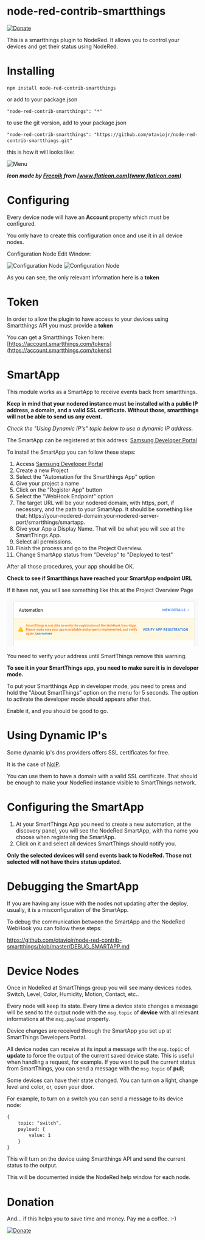 # node-red-contrib-smartthings

[![Donate](/docs/donation.png?raw=true)](https://www.paypal.com/cgi-bin/webscr?cmd=_donations&business=65XBWNBZ69ZP4&currency_code=USD&source=url)

This is a smartthings plugin to NodeRed. It allows you to control your devices and get their status using NodeRed.

# Installing

```
npm install node-red-contrib-smartthings
```

or add to your package.json

```
"node-red-contrib-smartthings": "*"
```

to use the git version, add to your package.json

```
"node-red-contrib-smartthings": "https://github.com/otaviojr/node-red-contrib-smartthings.git"
```

this is how it will looks like:

![Menu](/docs/nodered_menu.png?raw=true "Menu")

***Icon made by [Freepik](https://www.freepik.com/home) from [www.flaticon.com](www.flaticon.com)***

# Configuring

Every device node will have an **Account** property which must be configured.

You only have to create this configuration once and use it in all device nodes.

Configuration Node Edit Window:

![Configuration Node](/docs/config.png?raw=true "Configuration Node")
![Configuration Node](/docs/config_token.png?raw=true "Configuration Node")

As you can see, the only relevant information here is a **token**

# Token

In order to allow the plugin to have access to your devices using Smartthings API
you must provide a **token**

You can get a Smartthings Token here:
[https://account.smartthings.com/tokens](https://account.smartthings.com/tokens)

# SmartApp

This module works as a SmartApp to receive events back from smartthings.

**Keep in mind that your nodered instance must be installed with a public IP
address, a domain, and a valid SSL certificate. Without those, smartthings will
not be able to send us any event.**

*Check the "Using Dynamic IP's" topic below to use a dynamic IP address.*

The SmartApp can be registered at this address: [Samsung Developer Portal](https://smartthings.developer.samsung.com/)

To install the SmartApp you can follow these steps:

1. Access [Samsung Developer Portal](https://smartthings.developer.samsung.com/)
2. Create a new Project
3. Select the "Automation for the Smartthings App" option
4. Give your project a name
5. Click on the "Register App" button
6. Select the "WebHook Endpoint" option
7. The target URL will be your nodered domain, with https, port, if necessary,
and the path to your SmartApp. It should be something like that: https://your-nodered-domain:your-nodered-server-port/smartthings/smartapp.
8. Give your App a Display Name. That will be what you will see at the SmartThings App.
9. Select all permissions.
10. Finish the process and go to the Project Overview.
11. Change SmartApp status from "Develop" to "Deployed to test"

After all those procedures, your app should be OK.

**Check to see if Smartthings have reached your SmartApp endpoint URL**

If it have not, you will see something like this at the Project Overview Page

![Verify Warning](/docs/developer_smartapp_verify.png?raw=true "Verify")

You need to verify your address until SmartThings remove this warning.

**To see it in your SmartThings app, you need to make sure it is in developer mode.**

To put your Smartthings App in developer mode, you need to press and hold the "About SmartThings" option
on the menu for 5 seconds. The option to activate the developer mode should appears after that.

Enable it, and you should be good to go.

# Using Dynamic IP's

Some dynamic ip's dns providers offers SSL certificates for free.

It is the case of [NoIP](https://www.noip.com).

You can use them to have a domain with a valid SSL certificate. That should be enough to
make your NodeRed instance visible to SmartThings network.

# Configuring the SmartApp

1. At your SmartThings App you need to create a new automation, at the discovery panel,
   you will see the NodeRed SmartApp, with tha name you choose when registering the SmartApp.
2. Click on it and select all devices SmartThings should notify you.

**Only the selected devices will send events back to NodeRed.
Those not selected will not have theirs status updated.**

# Debugging the SmartApp

If you are having any issue with the nodes not updating after the deploy, usually,
it is a misconfiguration of the SmartApp.

To debug the communication between the SmartApp and the NodeRed WebHook you can follow
these steps:

https://github.com/otaviojr/node-red-contrib-smartthings/blob/master/DEBUG_SMARTAPP.md

# Device Nodes

Once in NodeRed at SmartThings group you will see many devices nodes. Switch, Level,
Color, Humidity, Motion, Contact, etc..

Every node will keep its state. Every time a device state changes a message will
be send to the output node with the ```msg.topic``` of **device** with all relevant
informations at the ```msg.payload``` property.

Device changes are received through the SmartApp you set up at SmartThings Developers
Portal.

All device nodes can receive at its input a message with the ```msg.topic``` of
**update** to force the output of the current saved device state. This is useful when
handling a request, for example.
If you want to pull the current status from SmartThings, you can send a message with the ```msg.topic``` of **pull**;

Some devices can have their state changed. You can turn on a light, change
level and color, or, open your door.

For example, to turn on a switch you can send a message to its device node:

```
{
    topic: "switch",
    payload: {
        value: 1
    }
}
```

This will turn on the device using Smartthings API and send the current status to the output.

This will be documented inside the NodeRed help window for each node.

# Donation

And... if this helps you to save time and money. Pay me a coffee. :-)

[![Donate](/docs/donation.png?raw=true)](https://www.paypal.com/cgi-bin/webscr?cmd=_donations&business=65XBWNBZ69ZP4&currency_code=USD&source=url)
